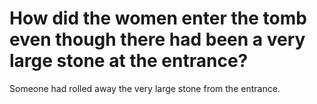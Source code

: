 # How did the women enter the tomb even though there had been a very large stone at the entrance?

Someone had rolled away the very large stone from the entrance.
